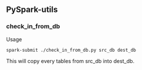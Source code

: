 ## PySpark-utils



### check_in_from_db

Usage

```
spark-submit ./check_in_from_db.py src_db dest_db
```

This will copy every tables from src_db into dest_db.
